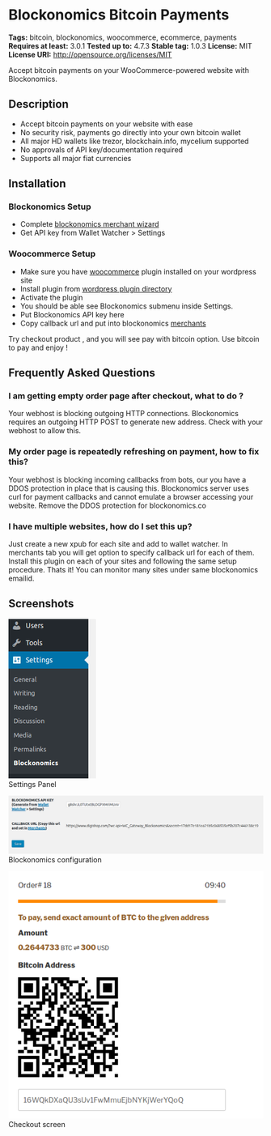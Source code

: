 # Blockonomics Bitcoin Payments #
**Tags:** bitcoin, blockonomics, woocommerce, ecommerce, payments
**Requires at least:** 3.0.1
**Tested up to:** 4.7.3
**Stable tag:** 1.0.3
**License:** MIT
**License URI:** http://opensource.org/licenses/MIT

Accept bitcoin payments on your WooCommerce-powered website with Blockonomics.

## Description ##

- Accept bitcoin payments on your website with ease
- No security risk, payments go directly into your own bitcoin wallet
- All major HD wallets like trezor, blockchain.info, mycelium supported
- No approvals of API key/documentation required
- Supports all major fiat currencies

## Installation ##

### Blockonomics Setup ###
- Complete [blockonomics merchant wizard](https://www.blockonomics.co/merchants) 
- Get API key from Wallet Watcher > Settings

### Woocommerce Setup ###
- Make sure you have [woocommerce](https://wordpress.org/plugins/woocommerce/) plugin installed on your wordpress site
- Install plugin from [wordpress plugin directory](https://wordpress.org/plugins/blockonomics-bitcoin-payments/)
- Activate the plugin
- You should be able see Blockonomics submenu inside Settings.  
- Put Blockonomics API key here
- Copy callback url and put into blockonomics [merchants](https://www.blockonomics.co/merchants)

Try checkout product , and you will see pay with bitcoin option.
Use bitcoin to pay and enjoy !

## Frequently Asked Questions ##

### I am getting empty order page after checkout, what to do ? ###
Your webhost is blocking outgoing HTTP connections. Blockonomics requires an outgoing HTTP POST to generate new address. Check with your webhost to allow this.

### My order page is repeatedly refreshing on payment, how to fix this? ###
Your webhost is blocking incoming callbacks from bots, our you have a DDOS protection in place that is causing this. Blockonomics server uses curl for payment callbacks and cannot emulate a browser accessing your website. Remove the DDOS protection for blockonomics.co 

### I have multiple websites, how do I set this up? ###
Just create a new xpub for each site and add to wallet watcher. In merchants tab you will get option to specify callback url for each of them.
Install this plugin on each of your sites and following the same setup procedure.  Thats it! You can monitor many sites under same blockonomics emailid.

## Screenshots ##

![](assets-wp-repo/screenshot-1.png)    
Settings Panel  

![](assets-wp-repo/screenshot-2.png)  
Blockonomics configuration  

![](assets-wp-repo/screenshot-3.png)    
Checkout screen
